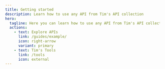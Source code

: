 ```yaml
---
title: Getting started
description: Learn how to use any API from Tim's API collection
hero:
  tagline: Here you can learn how to use any API from Tim's API collection.
  actions:
    - text: Explore APIs
      link: /guides/example/
      icon: right-arrow
      variant: primary
    - text: Tim's Tools
      link: /tools
      icon: external
---
```

